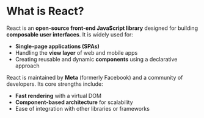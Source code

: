 # **What is React?**

React is an **open-source front-end JavaScript library** designed for building **composable user interfaces**. It is widely used for:

- **Single-page applications (SPAs)**
- Handling the **view layer** of web and mobile apps
- Creating reusable and dynamic **components** using a declarative approach

React is maintained by **Meta** (formerly Facebook) and a community of developers. Its core strengths include:

- **Fast rendering** with a virtual DOM
- **Component-based architecture** for scalability
- Ease of integration with other libraries or frameworks
